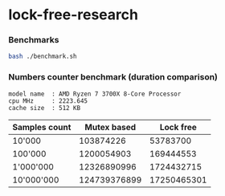 # lock-free-research

### Benchmarks

```bash
bash ./benchmark.sh
```

### Numbers counter benchmark (duration comparison)

```text
model name	: AMD Ryzen 7 3700X 8-Core Processor
cpu MHz		: 2223.645
cache size	: 512 KB
```

| Samples count | Mutex based  | Lock free   |
|---------------|--------------|-------------|
| 10'000        | 103874226    | 53783700    | 1.93
| 100'000       | 1200054903   | 169444553   | 7.08
| 1'000'000     | 12326890996  | 1724432715  | 7.14
| 10'000'000    | 124739376899 | 17250465301 | 7.2